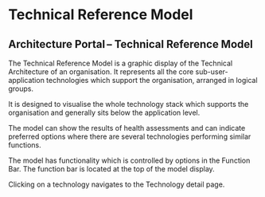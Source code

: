 # Technical Reference Model

## Architecture Portal – Technical Reference Model

The Technical Reference Model is a graphic display of the Technical Architecture of an organisation. It represents all the core sub-user-application technologies which support the organisation, arranged in logical groups. 

It is designed to visualise the whole technology stack which supports the organisation and generally sits below the application level. 

The model can show the results of health assessments and can indicate preferred options where there are several technologies performing similar functions. 

The model has functionality which is controlled by options in the Function Bar. The function bar is located at the top of the model display.

Clicking on a technology navigates to the Technology detail page. 
